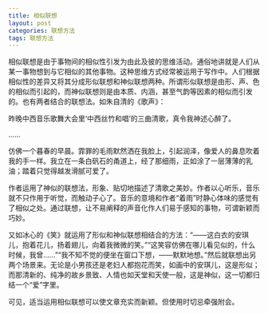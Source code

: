 ```yaml
---
title: 相似联想
layout: post
categories: 联想方法
tags: 联想方法
---
```


相似联想是由于事物间的相似性引发为由此及彼的思维活动。通俗地讲就是人们从某一事物想到与它相似的其他事物。这种思维方式经常被运用于写作中。人们根据相似性的差异又将其分成形似联想和神似联想两种。所谓形似联想是由形、声、色的相似而引起的，而神似联想则是由本质、内涵，甚至气韵等因素的相似而引发的。也有两者结合的联想法。如朱自清的《歌声》：

昨晚中西音乐歌舞大会里‘中西丝竹和唱’的三曲清歌，真令我神述心醉了。

……

仿佛一个暮春的早晨。霏罪的毛雨默然洒在我脸上，引起润泽，像爱人的鼻息吹着我的手一样。我立在一条白矾石的甬道上，经了那细雨，正如涂了一层薄薄的乳油；踏着只觉得越发滑腻可爱了。

作者运用了神似的联想法，形象、贴切地描述了清歌之美妙。作者以心听乐，音乐就不只作用于听觉，而触动子心了。音乐的意境和作者“着雨”时静心体味的感觉有了相似之处。通过联想，让不易阐释的声音化作人们易于感知的事物，可谓新颖而巧妙。

又如冰心的《笑》就运用了形似和神似联想相结合的方法：“——这白衣的安琪儿，抱着花儿，扬着翅儿，向着我微微的笑。”“这笑容仿佛在哪儿看见似的，什么时候，我曾……”“我不知不觉的便坐在窗口下想，——默默地想。”然后就联想出另两个场景来。无论是小男孩还是老妇人都抱花而笑，如画中的安琪儿，这是形似；而那清新的、纯净的故乡景致、人情也如天堂和天使一般，这是神似，这一切都归结一个“爱”字里。

可见，适当运用相似联想可以使文章充实而新颖。但使用时切忌牵强附会。 